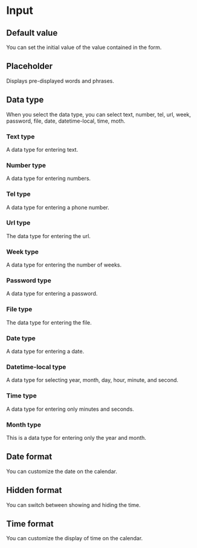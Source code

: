 # Input## Default valueYou can set the initial value of the value contained in the form.## PlaceholderDisplays pre-displayed words and phrases.## Data typeWhen you select the data type, you can select text, number, tel, url, week, password, file, date, datetime-local, time, moth.### Text typeA data type for entering text.### Number typeA data type for entering numbers.### Tel typeA data type for entering a phone number.### Url typeThe data type for entering the url.### Week typeA data type for entering the number of weeks.### Password typeA data type for entering a password.### File typeThe data type for entering the file.### Date typeA data type for entering a date.### Datetime-local typeA data type for selecting year, month, day, hour, minute, and second.### Time typeA data type for entering only minutes and seconds.### Month typeThis is a data type for entering only the year and month.## Date formatYou can customize the date on the calendar.## Hidden formatYou can switch between showing and hiding the time.## Time formatYou can customize the display of time on the calendar.